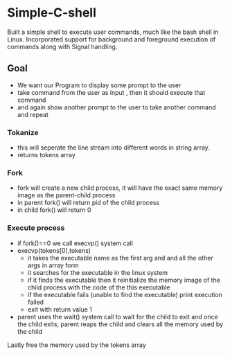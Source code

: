 # Simple-C-shell
Built a simple shell to execute user commands, much like the bash shell in
Linux.
Incorporated support for background and foreground execution of commands along with Signal handling.



## Goal
- We want our Program to display some prompt to the user
- take command from the user as input , then it should execute that command
- and again show another prompt to the user to take another command and repeat

 ### Tokanize
  - this will seperate the line stream into different words in string array.
  - returns tokens array

 ### Fork
 - fork will create a new child process, it will have the exact same memory image as the parent-child process
 - in parent fork() will return pid of the child process
 - in child fork() will return 0

### Execute process
- if fork()==0 we call execvp() system call
- execvp(tokens[0],tokens)
    * it takes the executable name as the first arg and and all the other args in array form
    * it searches for the executable in the linux system
    * if it finds the executable then it reinitialize the memory image of the child process with the code of the this executable
    * if the executable fails (unable to find the executable) print execution failed
    * exit with return value 1
- parent uses the wait() system call to wait for the child to exit and once the child exits, parent reaps the child and clears all the memory used by the child

Lastly free the memory used by the tokens array

 
 
  


